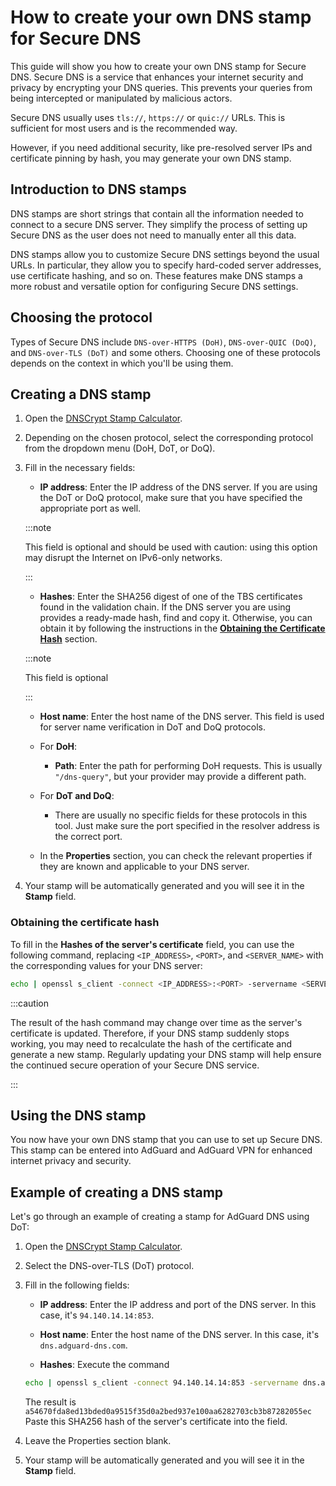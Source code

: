 # How to create your own DNS stamp for Secure DNS

This guide will show you how to create your own DNS stamp for Secure DNS. Secure DNS is a service that enhances your internet security and privacy by encrypting your DNS queries. This prevents your queries from being intercepted or manipulated by malicious actors.

Secure DNS usually uses `tls://`, `https://` or `quic://` URLs. This is sufficient for most users and is the recommended way.

However, if you need additional security, like pre-resolved server IPs and certificate pinning by hash, you may generate your own DNS stamp.

## Introduction to DNS stamps

DNS stamps are short strings that contain all the information needed to connect to a secure DNS server. They simplify the process of setting up Secure DNS as the user does not need to manually enter all this data.

DNS stamps allow you to customize Secure DNS settings beyond the usual URLs. In particular, they allow you to specify hard-coded server addresses, use certificate hashing, and so on. These features make DNS stamps a more robust and versatile option for configuring Secure DNS settings.

## Choosing the protocol

Types of Secure DNS include `DNS-over-HTTPS (DoH)`, `DNS-over-QUIC (DoQ)`, and `DNS-over-TLS (DoT)` and some others. Choosing one of these protocols depends on the context in which you'll be using them.

## Creating a DNS stamp

1. Open the [DNSCrypt Stamp Calculator](https://dnscrypt.info/stamps/).

2. Depending on the chosen protocol, select the corresponding protocol from the dropdown menu (DoH, DoT, or DoQ).

3. Fill in the necessary fields:
    - **IP address**:
    Enter the IP address of the DNS server. If you are using the DoT or DoQ protocol, make sure that you have specified the appropriate port as well.

    :::note

    This field is optional and should be used with caution: using this option may disrupt the Internet on IPv6-only networks.

    :::
    - **Hashes**:
    Enter the SHA256 digest of one of the TBS certificates found in the validation chain. If the DNS server you are using provides a ready-made hash, find and copy it. Otherwise, you can obtain it by following the instructions in the [**Obtaining the Certificate Hash**](###obtaining-the-certificate-hash) section.

    :::note

    This field is optional

    :::

    - **Host name**: Enter the host name of the DNS server. This field is used for server name verification in DoT and DoQ protocols.

    - For **DoH**:
      - **Path**: Enter the path for performing DoH requests. This is usually `"/dns-query"`, but your provider may provide a different path.

    - For **DoT and DoQ**:
      - There are usually no specific fields for these protocols in this tool. Just make sure the port specified in the resolver address is the correct port.

    - In the **Properties** section, you can check the relevant properties if they are known and applicable to your DNS server.

4. Your stamp will be automatically generated and you will see it in the **Stamp** field.

### Obtaining the certificate hash

To fill in the **Hashes of the server's certificate** field, you can use the following command, replacing `<IP_ADDRESS>`, `<PORT>`, and `<SERVER_NAME>` with the corresponding values for your DNS server:

```bash
echo | openssl s_client -connect <IP_ADDRESS>:<PORT> -servername <SERVER_NAME> 2>/dev/null | openssl x509 -pubkey -noout | openssl pkey -pubin -outform der | openssl dgst -sha256
```

:::caution

The result of the hash command may change over time as the server's certificate is updated. Therefore, if your DNS stamp suddenly stops working, you may need to recalculate the hash of the certificate and generate a new stamp. Regularly updating your DNS stamp will help ensure the continued secure operation of your Secure DNS service.

:::

## Using the DNS stamp

You now have your own DNS stamp that you can use to set up Secure DNS. This stamp can be entered into AdGuard and AdGuard VPN for enhanced internet privacy and security.

## Example of creating a DNS stamp

Let's go through an example of creating a stamp for AdGuard DNS using DoT:

1. Open the [DNSCrypt Stamp Calculator](https://dnscrypt.info/stamps/).

2. Select the DNS-over-TLS (DoT) protocol.

3. Fill in the following fields:

    - **IP address**: Enter the IP address and port of the DNS server. In this case, it's `94.140.14.14:853`.

    - **Host name**: Enter the host name of the DNS server. In this case, it's `dns.adguard-dns.com`.

    - **Hashes**:
    Execute the command

    ```bash
    echo | openssl s_client -connect 94.140.14.14:853 -servername dns.adguard-dns.com 2>/dev/null | openssl x509 -pubkey -noout | openssl pkey -pubin -outform der | openssl dgst -sha256
    ```

    The result is `a54670fda8ed13bded0a9515f35d0a2bed937e100aa6282703cb3b87282055ec`
    Paste this SHA256 hash of the server's certificate into the field.

4. Leave the Properties section blank.

5. Your stamp will be automatically generated and you will see it in the **Stamp** field.
